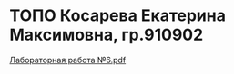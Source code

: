 # ТОПО Косарева Екатерина Максимовна, гр.910902

[Лабораторная работа №6.pdf](https://github.com/ksrvv/TOPO/files/8192946/6.pdf)
